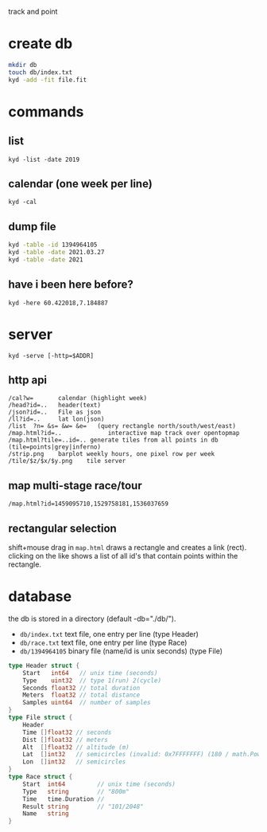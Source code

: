 track and point

# create db
```sh
mkdir db
touch db/index.txt
kyd -add -fit file.fit
```

# commands
## list
`kyd -list -date 2019`

## calendar (one week per line)
`kyd -cal`

## dump file
```sh
kyd -table -id 1394964105
kyd -table -date 2021.03.27
kyd -table -date 2021
```

## have i been here before?
`kyd -here 60.422018,7.184887`

# server
`kyd -serve [-http=$ADDR]`

## http api
```
/cal?w=       calendar (highlight week)
/head?id=..   header(text)
/json?id=..   File as json
/ll?id=..     lat lon(json)
/list  ?n= &s= &w= &e=   (query rectangle north/south/west/east)
/map.html?id=..             interactive map track over opentopmap
/map.html?tile=..id=.. generate tiles from all points in db (tile=points|grey|inferno)
/strip.png    barplot weekly hours, one pixel row per week
/tile/$z/$x/$y.png    tile server
```

## map multi-stage race/tour
```
/map.html?id=1459095710,1529758181,1536037659
```

## rectangular selection
shift+mouse drag in `map.html` draws a rectangle and creates a link (rect).
clicking on the like shows a list of all id's that contain points within the rectangle.

# database
the db is stored in a directory (default -db="./db/").
- `db/index.txt` text file, one entry per line (type Header)
- `db/race.txt` text file, one entry per line (type Race)
- `db/1394964105` binary file (name/id is unix seconds) (type File)

```go
type Header struct {
	Start   int64   // unix time (seconds)
	Type    uint32  // type 1(run) 2(cycle)
	Seconds float32 // total duration
	Meters  float32 // total distance
	Samples uint64  // number of samples
}
type File struct {
	Header
	Time []float32 // seconds
	Dist []float32 // meters
	Alt  []float32 // altitude (m)
	Lat  []int32   // semicircles (invalid: 0x7FFFFFFF) (180 / math.Pow(2, 31))
	Lon  []int32   // semicircles
}
type Race struct {
	Start  int64         // unix time (seconds)
	Type   string        // "800m"
	Time   time.Duration //
	Result string        // "101/2048"
	Name   string
}
```
